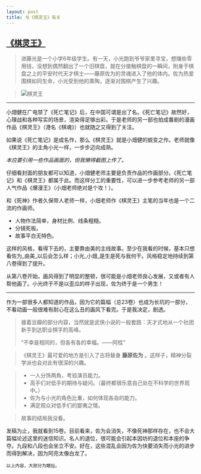 ```yaml
---
layout: post
title: 与《棋灵王》有关
---
```

## [《棋灵王》](http://book.douban.com/series/784)

> 进藤光是一个小学6年级学生。有一天，小光跑到爷爷家里寻宝，想赚些零用钱，没想到偶然翻出了一个旧棋盘，就在分接触棋盘的一瞬间，附身于棋盘之上的平安时代天才棋士——藤原佐为的灵魂进入了他的体内。佐为热爱围棋如同生命，小光受到他的熏陶，逐渐对围棋产生了兴趣。

> ![棋灵王](http://img3.douban.com/lpic/s1171613.jpg "棋灵王第一卷")

****

小畑健在广电禁了《死亡笔记》后，在中国可谓是出了名。《死亡笔记》故然好，心理战和各种写实的场景，渲染得足够出彩。于是老师的另一部也拍成番剧的漫画作品《棋灵王》（港名《棋魂》）也就随之又得到了关注。

如果说《死亡笔记》是成名作，那么《棋灵王》就是小畑健的蜕变之作。老师就像《棋灵王》的主角小光一样，一步步迈向成熟。

_本应要引用一些作品画面的，但我懒得截图上传了。_

仔细看封面的朋友都可以知道，小畑健老师主要是负责作品的作画部分。《死亡笔记》和《棋灵王》都属于此。而这样分工的重要性，可以进一步参考老师的另一部人气作品《爆漫王》（小畑老师绝对是个攻！）。

和《死神》作者久保带人老师一样，小畑老师作《棋灵王》主笔的当年也是一个二流的作画师。

* 人物作法简单，身材比例、线条粗糙。
* 分镜死板。
* 故事平白无特色。

这样的风格，看得下去的，主要靠由美的主线故事。至少在我看的时候，基本只想看佐为_由美_以后会怎么样；小光_小畑_是生是死与我何干。风格稳定地持续到第八卷得到了提升。

从第八卷开始，画风得到了明显的整顿，很可能是小畑老师良心发展，又或者有人帮他画了。小光终于不是以歪瓜的样子出现，佐为终于是一个男生！

************

作为一部很多人都知道的作品，因为它的篇幅（总23卷）也成为长坑的一部分，不看动画一般很难有耐心在这么丑的画风下看完。于是我决定，剧透。

> 接着豆瓣的部分内容，当然就是武侠小说的一般套路：天才式地从一个社团新手到达职业棋手的高峰。
> 
> “不幸是相同的，但各有各的幸福。——阿桂”

> 《棋灵王》最可爱的地方是引入了古将替身 **藤原佐为** 。这样子，精神分裂学派也会对此有很深的兴趣。

> * 一人分饰两角，考验演员能力。
> * 高手们对低手的期待与疑问。（最终都很乐意自己处在不科学的世界观中。）
> * 佐为与小光的角色比重，如何体现各自的能力。
> * 满足观众对低手们的鄙夷之情。

> 故事的结局我没看。

发稿为止，我就看到15卷。目前看来，佐为会消失，不像死神那样存在，也不会大篇幅论述这里的迷信知识。名人的退位，很可能会引起本因坊的退位和本座的争夺。九段和八段也会坐立不安。好在，这些混乱会因为佐为快要消失而小光的进步而得到解决，因为阿亮太像白龙了。


```
以上内容，大部分为瞎扯。
```